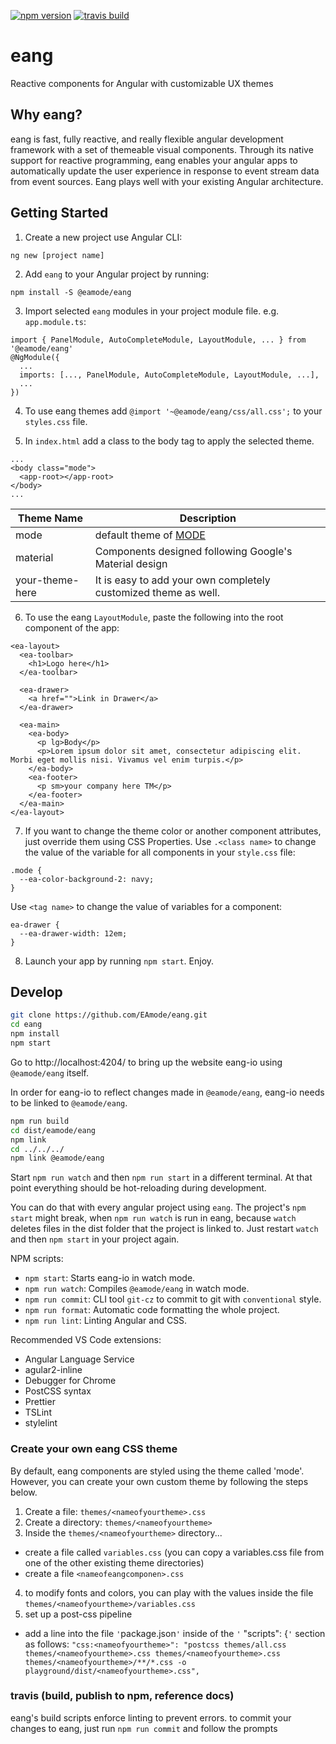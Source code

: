 [![npm version](https://img.shields.io/npm/v/@eamode/eang.svg)](https://www.npmjs.com/package/@eamode/eang) 
[![travis build](https://img.shields.io/travis/EAmode/eang.svg)](https://travis-ci.org/EAmode/eang)

# eang
Reactive components for Angular with customizable UX themes

## Why eang?
eang is fast, fully reactive, and really flexible angular development framework with a set of themeable visual components. Through its native support for reactive programming, eang enables your angular apps to automatically update the user experience in response to event stream data from event sources. Eang plays well with your existing Angular architecture.


## Getting Started
1. Create a new project use Angular CLI:

```ng new [project name]```

2. Add `eang` to your Angular project by running:

```npm install -S @eamode/eang``` 

3. Import selected `eang` modules in your project module file. e.g. `app.module.ts`:

```
import { PanelModule, AutoCompleteModule, LayoutModule, ... } from '@eamode/eang'
@NgModule({
  ...
  imports: [..., PanelModule, AutoCompleteModule, LayoutModule, ...],
  ...
})

```

4. To use eang themes add ```@import '~@eamode/eang/css/all.css';``` to your ```styles.css``` file.

5. In ```index.html``` add a class to the body tag to apply the selected theme.
```
...
<body class="mode">
  <app-root></app-root>
</body>
...
```

| Theme Name | Description |
|------------|-------------|
| mode       | default theme of [MODE](https://www.eamode.com) |
| material   | Components designed following Google's Material design |
| your-theme-here | It is easy to add your own completely customized theme as well.|

6. To use the eang `LayoutModule`, paste the following into the root component of the app: 
```
<ea-layout>
  <ea-toolbar>
    <h1>Logo here</h1>
  </ea-toolbar>

  <ea-drawer>
    <a href="">Link in Drawer</a>
  </ea-drawer>

  <ea-main>
    <ea-body>
      <p lg>Body</p>
      <p>Lorem ipsum dolor sit amet, consectetur adipiscing elit. Morbi eget mollis nisi. Vivamus vel enim turpis.</p>
    </ea-body>
    <ea-footer>
      <p sm>your company here TM</p>
    </ea-footer>
  </ea-main>
</ea-layout>
```

7. If you want to change the theme color or another component attributes, just override them using CSS Properties. Use ```.<class name>``` to change the value of the variable for all components in your ```style.css``` file:
  
```
.mode {
  --ea-color-background-2: navy;
}
```
Use ```<tag name>``` to change the value of variables for a component:

```
ea-drawer {
  --ea-drawer-width: 12em;
}
```

8. Launch your app by running ```npm start```.  Enjoy.

## Develop
```sh
git clone https://github.com/EAmode/eang.git
cd eang
npm install
npm start
```
Go to http://localhost:4204/ to bring up the website eang-io using `@eamode/eang` itself.

In order for eang-io to reflect changes made in `@eamode/eang`, eang-io needs to be linked to `@eamode/eang`.

```sh
npm run build
cd dist/eamode/eang
npm link
cd ../../../
npm link @eamode/eang
```

Start `npm run watch` and then `npm run start` in a different terminal. At that point everything should be hot-reloading during development.

You can do that with every angular project using `eang`. The project's `npm start` might break, when `npm run watch` is run in eang, because `watch` deletes files in the dist folder that the project is linked to. Just restart `watch` and then `npm start` in your project again.

NPM scripts:
- `npm start`: Starts eang-io in watch mode.
- `npm run watch`: Compiles `@eamode/eang` in watch mode.
- `npm run commit`: CLI tool `git-cz` to commit to git with `conventional` style.
- `npm run format`: Automatic code formatting the whole project.
- `npm run lint`: Linting Angular and CSS.

Recommended VS Code extensions:
- Angular Language Service
- agular2-inline
- Debugger for Chrome
- PostCSS syntax
- Prettier
- TSLint
- stylelint

### Create your own eang CSS theme
By default, eang components are styled using the theme called 'mode'. However, you can create your own custom theme by following the steps below.
1. Create a file: `themes/<nameofyourtheme>.css`
2. Create a directory: `themes/<nameofyourtheme>`
3. Inside the `themes/<nameofyourtheme>` directory...
  * create a file called `variables.css` (you can copy a variables.css file from one of the other existing theme directories)
  * create a file `<nameofeangcomponen>.css`
4. to modify fonts and colors, you can play with the values inside the file `themes/<nameofyourtheme>/variables.css`
5. set up a post-css pipeline
  * add a line into the file `'`package.json`'` inside of the `'` "scripts": {`'` section as follows: `"css:<nameofyourtheme>": "postcss themes/all.css themes/<nameofyourtheme>.css themes/<nameofyourtheme>.css themes/<nameofyourtheme>/**/*.css -o playground/dist/<nameofyourtheme>.css",`


### travis (build, publish to npm, reference docs)
eang's build scripts enforce linting to prevent errors.
to commit your changes to eang, just  run `npm run commit` and follow the prompts
